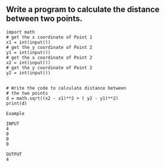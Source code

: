 ## Write a program to calculate the distance between two points.

```
import math
# get the x coordinate of Point 1
x1 = int(input())  
# get the y coordinate of Point 2
y1 = int(input())  
# get the x coordinate of Point 2
x2 = int(input())
# get the y coordinate of Point 2
y2 = int(input())


# Write the code to calculate distance between 
# the two points 
d = math.sqrt((x2 - x1)**2 + ( y2 - y1)**2)
print(d)

```

```
Example 

INPUT 
4
0
0
0

OUTPUT
4

```
